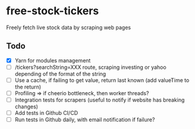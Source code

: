 # free-stock-tickers
Freely fetch live stock data by scraping web pages

## Todo 
- [x] Yarn for modules management
- [ ] /tickers?searchString=XXX route, scraping investing or yahoo depending of the format of the string
- [ ] Use a cache, if failing to get value, return last known (add valueTime to the return)
- [ ] Profiling => if cheerio bottleneck, then worker threads?
- [ ] Integration tests for scrapers (useful to notify if website has breaking changes)
- [ ] Add tests in Github CI/CD
- [ ] Run tests in Github daily, with email notification if failure?
